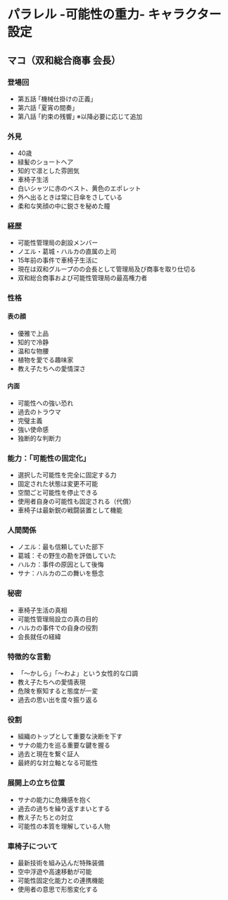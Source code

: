 # パラレル -可能性の重力- キャラクター設定

## マコ（双和総合商事 会長）
### 登場回
- 第五話 ｢機械仕掛けの正義｣
- 第六話 ｢夏宵の間奏｣
- 第八話 ｢約束の残響｣
※以降必要に応じて追加

### 外見
- 40歳
- 緑髪のショートヘア
- 知的で凛とした雰囲気
- 車椅子生活
- 白いシャツに赤のベスト、黄色のエポレット
- 外へ出るときは常に日傘をさしている
- 柔和な笑顔の中に鋭さを秘めた瞳

### 経歴
- 可能性管理局の創設メンバー
- ノエル・葛城・ハルカの直属の上司
- 15年前の事件で車椅子生活に
- 現在は双和グループのの会長として管理局及び商事を取り仕切る
- 双和総合商事および可能性管理局の最高権力者

### 性格
#### 表の顔
- 優雅で上品
- 知的で冷静
- 温和な物腰
- 植物を愛でる趣味家
- 教え子たちへの愛情深さ

#### 内面
- 可能性への強い恐れ
- 過去のトラウマ
- 完璧主義
- 強い使命感
- 独断的な判断力

### 能力：「可能性の固定化」
- 選択した可能性を完全に固定する力
- 固定された状態は変更不可能
- 空間ごと可能性を停止できる
- 使用者自身の可能性も固定される（代償）
- 車椅子は最新鋭の戦闘装置として機能

### 人間関係
- ノエル：最も信頼していた部下
- 葛城：その野生の勘を評価していた
- ハルカ：事件の原因として後悔
- サナ：ハルカの二の舞いを懸念

### 秘密
- 車椅子生活の真相
- 可能性管理局設立の真の目的
- ハルカの事件での自身の役割
- 会長就任の経緯

### 特徴的な言動
- 「〜かしら」「〜わよ」という女性的な口調
- 教え子たちへの愛情表現
- 危険を察知すると態度が一変
- 過去の思い出を度々振り返る

### 役割
- 組織のトップとして重要な決断を下す
- サナの能力を巡る重要な鍵を握る
- 過去と現在を繋ぐ証人
- 最終的な対立軸となる可能性

### 展開上の立ち位置
- サナの能力に危機感を抱く
- 過去の過ちを繰り返すまいとする
- 教え子たちとの対立
- 可能性の本質を理解している人物

### 車椅子について
- 最新技術を組み込んだ特殊装備
- 空中浮遊や高速移動が可能
- 可能性固定化能力との連携機能
- 使用者の意思で形態変化する